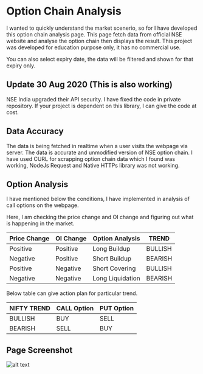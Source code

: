 # Option Chain Analysis

I wanted to quickly understand the market scenerio, so for I have developed this option chain analysis page. This page fetch data from official NSE website and analyse the option chain then displays the result. This project was developed for education purpose only, it has no commercial use.

You can also select expiry date, the data will be filtered and shown for that expiry only.

## Update 30 Aug 2020 (This is also working)

NSE India upgraded their API security. I have fixed the code in private repository. If your project is dependent on this library, I can give the code at cost.

## Data Accuracy

The data is being fetched in realtime when a user visits the webpage via server. The data is accurate and unmodified version of NSE option chain. I have used CURL for scrapping option chain data which I found was working, NodeJs Request and Native HTTPs library was not working. 

## Option Analysis

I have mentioned below the conditions, I have implemented in analysis of call options on the webpage. 

Here, I am checking the price change and OI change and figuring out what is happening in the market. 

| Price Change | OI Change | Option Analysis | TREND |
|--|--|--|--|
| Positive | Positive | Long Buildup | BULLISH |
| Negative | Positive | Short Buildup | BEARISH |
| Positive | Negative | Short Covering | BULLISH |
| Negative | Negative | Long Liquidation | BEARISH |

Below table can give action plan for particular trend.

| NIFTY TREND | CALL Option | PUT Option |
|--|--|--|
| BULLISH | BUY | SELL |
| BEARISH | SELL | BUY |


## Page Screenshot

![alt text](https://raw.githubusercontent.com/aadityatamrakar/option_chain_analysis/master/screencapture-niftychain-herokuapp-2019-11-18-21_44_16.png)
